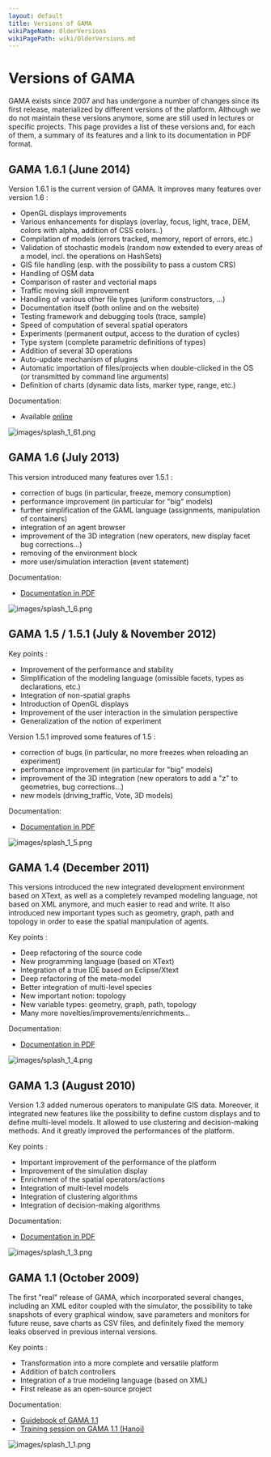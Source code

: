 ```yaml
---
layout: default
title: Versions of GAMA
wikiPageName: OlderVersions
wikiPagePath: wiki/OlderVersions.md
---
```

# Versions of GAMA



GAMA exists since 2007 and has undergone a number of changes since its first release, materialized by different versions of the platform. Although we do not maintain these versions anymore, some are still used in lectures or specific projects. This page provides a list of these versions and, for each of them, a summary of its features and a link to its documentation in PDF format.








## GAMA 1.6.1 (June 2014)

Version 1.6.1 is the current version of GAMA. It improves many features over version 1.6 :

  * OpenGL displays improvements
  * Various enhancements for displays (overlay, focus, light, trace, DEM, colors with alpha, addition of CSS colors..)
  * Compilation of models (errors tracked, memory, report of errors, etc.)
  * Validation of stochastic models (random now extended to every areas of a model, incl. the operations on HashSets)
  * GIS file handling (esp. with the possibility to pass a custom CRS)
  * Handling of OSM data
  * Comparison of raster and vectorial maps
  * Traffic moving skill improvement
  * Handling of various other file types (uniform constructors, ...)
  * Documentation itself (both online and on the website)
  * Testing framework and debugging tools (trace, sample)
  * Speed of computation of several spatial operators
  * Experiments (permanent output, access to the duration of cycles)
  * Type system (complete parametric definitions of types)
  * Addition of several 3D operations
  * Auto-update mechanism of plugins
  * Automatic importation of files/projects when double-clicked in the OS (or transmitted by command line arguments)
  * Definition of charts (dynamic data lists, marker type, range, etc.)

Documentation:
  * Available [online](Overview)


![images/splash_1_61.png](resources/images/splashscreens/splash_1_61.png)



## GAMA 1.6 (July 2013)
This version introduced many features over 1.5.1 :

  * correction of bugs (in particular, freeze, memory consumption)
  * performance improvement (in particular for "big" models)
  * further simplification of the GAML language (assignments, manipulation of containers)
  * integration of an agent browser
  * improvement of the 3D integration (new operators, new display facet bug corrections...)
  * removing of the environment block
  * more user/simulation interaction (event statement)

Documentation:
  * [Documentation in PDF](https://github.com/gama-platform/gama/wiki/Content/ressources/pdf/GAMAv16.pdf)


![images/splash_1_6.png](resources/images/splashscreens/splash_1_6.png)



## GAMA 1.5 / 1.5.1 (July & November 2012)
Key points :
  * Improvement of the performance and stability
  * Simplification of the modeling language (omissible facets, types as declarations, etc.)
  * Integration of non-spatial graphs
  * Introduction of OpenGL displays
  * Improvement of the user interaction in the simulation perspective
  * Generalization of the notion of experiment

Version 1.5.1 improved some features of 1.5 :

  * correction of bugs (in particular, no more freezes when reloading an experiment)
  * performance improvement (in particular for "big" models)
  * improvement of the 3D integration (new operators to add a "z" to geometries, bug corrections...)
  * new models (driving\_traffic, Vote, 3D models)

Documentation:
  * [Documentation in PDF](https://github.com/gama-platform/gama/wiki/Content/ressources/pdf/GAMAv151.pdf)


![images/splash_1_5.png](resources/images/splashscreens/splash_1_5.png)





## GAMA 1.4 (December 2011)
This versions introduced the new integrated development environment based on XText, as well as a completely revamped modeling language, not based on XML anymore, and much easier to read and write. It also introduced new important types such as geometry, graph, path and topology in order to ease the spatial manipulation of agents.

Key points :
  * Deep refactoring of the source code
  * New programming language (based on XText)
  * Integration of a true IDE based on Eclipse/Xtext
  * Deep refactoring of the meta-model
  * Better integration of multi-level species
  * New important notion: topology
  * New variable types: geometry, graph, path, topology
  * Many more novelties/improvements/enrichments...

Documentation:
  * [Documentation in PDF](https://github.com/gama-platform/gama/wiki/Content/ressources/pdf/GAMAv14.pdf)


![images/splash_1_4.png](resources/images/splashscreens/splash_1_4.png)




## GAMA 1.3 (August 2010)
Version 1.3 added numerous operators to manipulate GIS data. Moreover, it integrated new features like the possibility to define custom displays and to define multi-level models. It allowed to use clustering and decision-making methods. And it greatly improved the performances of the platform.

Key points :
  * Important improvement of the performance of the platform
  * Improvement of the simulation display
  * Enrichment of the spatial operators/actions
  * Integration of multi-level models
  * Integration of clustering algorithms
  * Integration of decision-making algorithms

Documentation:
  * [Documentation in PDF](https://github.com/gama-platform/gama/wiki/Content/ressources/pdf/GAMAv13.pdf)


![images/splash_1_3.png](resources/images/splashscreens/splash_1_3.png)




## GAMA 1.1 (October 2009)
The first "real" release of GAMA, which incorporated several changes, including an XML editor coupled with the simulator, the possibility to take snapshots of every graphical window, save parameters and monitors for future reuse, save charts as CSV files, and definitely fixed the memory leaks observed in previous internal versions.

Key points :
  * Transformation into a more complete and versatile platform
  * Addition of batch controllers
  * Integration of a true modeling language (based on XML)
  * First release as an open-source project

Documentation:
  * [Guidebook of GAMA 1.1](https://github.com/gama-platform/gama/wiki/Content/ressources/pdf/GAMAv11.pdf)
  * [Training session on GAMA 1.1 (Hanoi)](TrainingSessionHanoi2009)


![images/splash_1_1.png](resources/images/splashscreens/splash_1_1.png)
